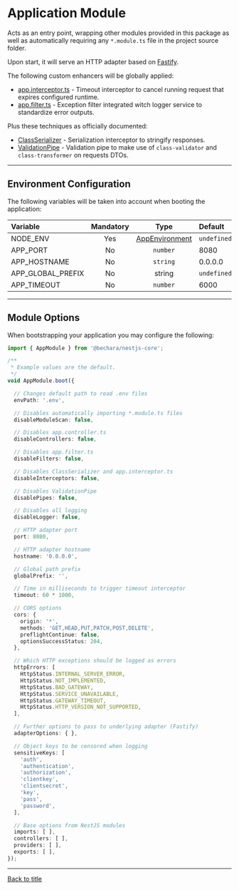 # Application Module

Acts as an entry point, wrapping other modules provided in this package as well as automatically requiring any `*.module.ts` file in the project source folder.

Upon start, it will serve an HTTP adapter based on [Fastify](https://www.fastify.io/).

The following custom enhancers will be globally applied:

- [app.interceptor.ts](../../source/app/app.interceptor.ts) - Timeout interceptor to cancel running request that expires configured runtime.
- [app.filter.ts](../../source/app/app.filter.ts) - Exception filter integrated witch logger service to standardize error outputs.

Plus these techniques as officially documented:

* [ClassSerializer](https://docs.nestjs.com/techniques/serialization#serialization) - Serialization interceptor to stringify responses.
* [ValidationPipe](https://docs.nestjs.com/techniques/validation#validation) - Validation pipe to make use of `class-validator` and `class-transformer` on requests DTOs.

---

## Environment Configuration

The following variables will be taken into account when booting the application:

Variable | Mandatory | Type | Default
:--- | :---: | :---: | :---
NODE_ENV | Yes | [AppEnvironment](source/app/app.enum/app.environment.ts) | `undefined`
APP_PORT | No | `number` | 8080
APP_HOSTNAME | No | `string` | 0.0.0.0
APP_GLOBAL_PREFIX | No | string | `undefined`
APP_TIMEOUT | No | `number` | 6000

---

## Module Options

When bootstrapping your application you may configure the following:

```ts
import { AppModule } from '@bechara/nestjs-core';

/**
 * Example values are the default.
 */
void AppModule.boot({

  // Changes default path to read .env files
  envPath: '.env',

  // Disables automatically importing *.module.ts files
  disableModuleScan: false,

  // Disables app.controller.ts
  disableControllers: false,

  // Disables app.filter.ts
  disableFilters: false,

  // Disables ClassSerializer and app.interceptor.ts
  disableInterceptors: false,

  // Disables ValidationPipe
  disablePipes: false,

  // Disables all logging
  disableLogger: false,

  // HTTP adapter port
  port: 8080,

  // HTTP adapter hostname
  hostname: '0.0.0.0',

  // Global path prefix
  globalPrefix: '',

  // Time in milliseconds to trigger timeout interceptor
  timeout: 60 * 1000,

  // CORS options
  cors: {
    origin: '*',
    methods: 'GET,HEAD,PUT,PATCH,POST,DELETE',
    preflightContinue: false,
    optionsSuccessStatus: 204,
  },

  // Which HTTP exceptions should be logged as errors
  httpErrors: [
    HttpStatus.INTERNAL_SERVER_ERROR,
    HttpStatus.NOT_IMPLEMENTED,
    HttpStatus.BAD_GATEWAY,
    HttpStatus.SERVICE_UNAVAILABLE,
    HttpStatus.GATEWAY_TIMEOUT,
    HttpStatus.HTTP_VERSION_NOT_SUPPORTED,
  ],

  // Further options to pass to underlying adapter (Fastify)
  adapterOptions: { },

  // Object keys to be censored when logging
  sensitiveKeys: [
    'auth',
    'authentication',
    'authorization',
    'clientkey',
    'clientsecret',
    'key',
    'pass',
    'password',
  ],

  // Base options from NestJS modules
  imports: [ ],
  controllers: [ ],
  providers: [ ],
  exports: [ ],
});
```

---

[Back to title](../../README.md)
